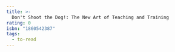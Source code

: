 ```yaml
---
title: >-
  Don't Shoot the Dog!: The New Art of Teaching and Training
rating: 0
isbn: "1860542387"
tags:
  - to-read
---
```


